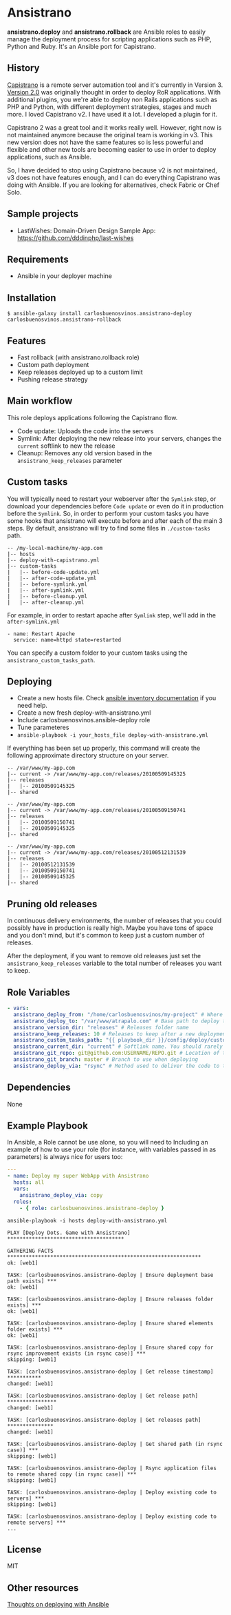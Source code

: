 Ansistrano
==========

**ansistrano.deploy** and **ansistrano.rollback** are Ansible roles to easily manage the deployment process for
scripting applications such as PHP, Python and Ruby. It's an Ansible port for Capistrano.

History
-------

[Capistrano](http://capistranorb.com/) is a remote server automation tool and it's currently in Version 3.
[Version 2.0](https://github.com/capistrano/capistrano/tree/legacy-v2) was originally thought in order to deploy RoR
applications. With additional plugins, you we're able to deploy non Rails applications such as PHP and Python, with
different deployment strategies, stages and much more. I loved Capistrano v2. I have used it a lot. I developed
a plugin for it.

Capistrano 2 was a great tool and it works really well. However, right now is not maintained anymore because the
original team is working in v3. This new version does not have the same features so is less powerful and flexible and
other new tools are becoming easier to use in order to deploy applications, such as Ansible.

So, I have decided to stop using Capistrano because v2 is not maintained, v3 does not have features enough, and I
can do everything Capistrano was doing with Ansible. If you are looking for alternatives, check Fabric or Chef Solo.

Sample projects
---------------

* LastWishes: Domain-Driven Design Sample App: https://github.com/dddinphp/last-wishes


Requirements
------------

* Ansible in your deployer machine

Installation
------------

```
$ ansible-galaxy install carlosbuenosvinos.ansistrano-deploy carlosbuenosvinos.ansistrano-rollback
```

Features
--------

- Fast rollback (with ansistrano.rollback role)
- Custom path deployment
- Keep releases deployed up to a custom limit
- Pushing release strategy

Main workflow
-------------
This role deploys applications following the Capistrano flow.
* Code update: Uploads the code into the servers
* Symlink: After deploying the new release into your servers, changes the `current` softlink to new the release
* Cleanup: Removes any old version based in the `ansistrano_keep_releases` parameter

Custom tasks
------------
You will typically need to restart your webserver after the `Symlink` step, or download your dependencies before `Code update` or even do it in production before the `Symlink`. So, in order to perform your custom tasks you have some hooks that ansistrano will execute before and after each of the main 3 steps. By default, ansistrano will try to find some files in `./custom-tasks` path.

```
-- /my-local-machine/my-app.com
|-- hosts
|-- deploy-with-capistrano.yml
|-- custom-tasks
|   |-- before-code-update.yml
|   |-- after-code-update.yml
|   |-- before-symlink.yml
|   |-- after-symlink.yml
|   |-- before-cleanup.yml
|   |-- after-cleanup.yml
```

For example, in order to restart apache after `Symlink` step, we'll add in the `after-symlink.yml`

```
- name: Restart Apache
  service: name=httpd state=restarted
```

You can specify a custom folder to your custom tasks using the `ansistrano_custom_tasks_path`.

Deploying
---------

* Create a new hosts file. Check [ansible inventory documentation](http://docs.ansible.com/intro_inventory.html) if you
need help.
* Create a new fresh deploy-with-ansistrano.yml
* Include carlosbuenosvinos.ansible-deploy role
* Tune parameteres
* ```ansible-playbook -i your_hosts_file deploy-with-ansistrano.yml```

If everything has been set up properly, this command will create the following approximate directory structure on
your server.

```
-- /var/www/my-app.com
|-- current -> /var/www/my-app.com/releases/20100509145325
|-- releases
|   |-- 20100509145325
|-- shared
```

```
-- /var/www/my-app.com
|-- current -> /var/www/my-app.com/releases/20100509150741
|-- releases
|   |-- 20100509150741
|   |-- 20100509145325
|-- shared
```

```
-- /var/www/my-app.com
|-- current -> /var/www/my-app.com/releases/20100512131539
|-- releases
|   |-- 20100512131539
|   |-- 20100509150741
|   |-- 20100509145325
|-- shared
```

Pruning old releases
--------------------

In continuous delivery environments, the number of releases that you could possibly have in production is really high.
Maybe you have tons of space and you don't mind, but it's common to keep just a custom number of releases.

After the deployment, if you want to remove old releases just set the `ansistrano_keep_releases` variable to the total number
of releases you want to keep.

Role Variables
--------------

```yaml
- vars:
  ansistrano_deploy_from: "/home/carlosbuenosvinos/my-project" # Where my local project is
  ansistrano_deploy_to: "/var/www/atrapalo.com" # Base path to deploy to.
  ansistrano_version_dir: "releases" # Releases folder name
  ansistrano_keep_releases: 10 # Releases to keep after a new deployment. See "Pruning old releases".
  ansistrano_custom_tasks_path: "{{ playbook_dir }}/config/deploy/custom-tasks" # Path to find custom pre and post tasks for each deployment step.
  ansistrano_current_dir: "current" # Softlink name. You should rarely changed it.
  ansistrano_git_repo: git@github.com:USERNAME/REPO.git # Location of the git repository
  ansistrano_git_branch: master # Branch to use when deploying
  ansistrano_deploy_via: "rsync" # Method used to deliver the code to the server. Options are copy, rsync or git
```

Dependencies
------------

None

Example Playbook
-------------------------

In Ansible, a Role cannot be use alone, so you will need to Including an example of how to use your role (for instance, with variables passed in as parameters) is always nice for users too:

```yaml
---
- name: Deploy my super WebApp with Ansistrano
  hosts: all
  vars:
    ansistrano_deploy_via: copy
  roles:
    - { role: carlosbuenosvinos.ansistrano-deploy }
```

```ansible-playbook -i hosts deploy-with-ansistrano.yml```

```
PLAY [Deploy Dots. Game with Ansistrano] **************************************

GATHERING FACTS ***************************************************************
ok: [web1]

TASK: [carlosbuenosvinos.ansistrano-deploy | Ensure deployment base path exists] ***
ok: [web1]

TASK: [carlosbuenosvinos.ansistrano-deploy | Ensure releases folder exists] ***
ok: [web1]

TASK: [carlosbuenosvinos.ansistrano-deploy | Ensure shared elements folder exists] ***
ok: [web1]

TASK: [carlosbuenosvinos.ansistrano-deploy | Ensure shared copy for rsync improvement exists (in rsync case)] ***
skipping: [web1]

TASK: [carlosbuenosvinos.ansistrano-deploy | Get release timestamp] ***********
changed: [web1]

TASK: [carlosbuenosvinos.ansistrano-deploy | Get release path] ****************
changed: [web1]

TASK: [carlosbuenosvinos.ansistrano-deploy | Get releases path] ***************
changed: [web1]

TASK: [carlosbuenosvinos.ansistrano-deploy | Get shared path (in rsync case)] ***
skipping: [web1]

TASK: [carlosbuenosvinos.ansistrano-deploy | Rsync application files to remote shared copy (in rsync case)] ***
skipping: [web1]

TASK: [carlosbuenosvinos.ansistrano-deploy | Deploy existing code to servers] ***
skipping: [web1]

TASK: [carlosbuenosvinos.ansistrano-deploy | Deploy existing code to remote servers] ***
...
```

License
-------

MIT

Other resources
---------------
[Thoughts on deploying with Ansible](http://www.future500.nl/articles/2014/07/thoughts-on-deploying-with-ansible/)
